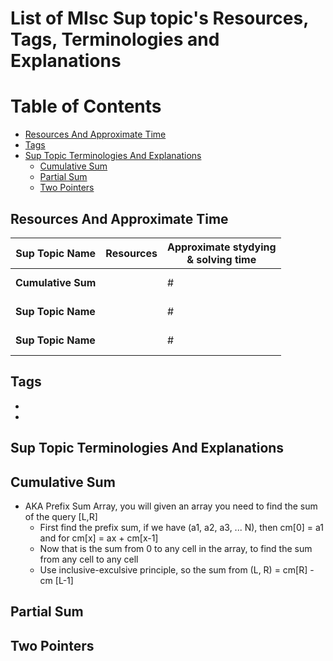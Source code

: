 # List of MIsc Sup topic's Resources, Tags, Terminologies and Explanations 

Table of Contents
================= 

- [Resources And Approximate Time](#resources-and-approximate-time)
- [Tags](#tags)
- [Sup Topic Terminologies And Explanations](#sup-topic-terminologies-and-explanations)
  * [Cumulative Sum](#cumulative-sum)
  * [Partial Sum](#partial-sum)
  * [Two Pointers](#two-pointers)
   
   

## Resources And Approximate Time

Sup Topic Name   | Resources   | Approximate stydying <br> & solving time
-------------| -------------   |-------------   
**Cumulative Sum**|[]()<br>[]()<br> | #
**Sup Topic Name**|[]()<br>[]()<br> | #
**Sup Topic Name**|[]()<br>[]()<br> | #

## Tags
-
-

## Sup Topic Terminologies And Explanations
## Cumulative Sum
- AKA Prefix Sum Array, you will given an array you need to find the sum of the query [L,R]
  - First find the prefix sum, if we have (a1, a2, a3, ... N), then cm[0] = a1 and for cm[x] = ax + cm[x-1]
  - Now that is the sum from 0 to any cell in the array, to find the sum from any cell to any cell
  - Use inclusive-exculsive principle, so the sum from (L, R) = cm[R] - cm [L-1]
## Partial Sum
## Two Pointers


